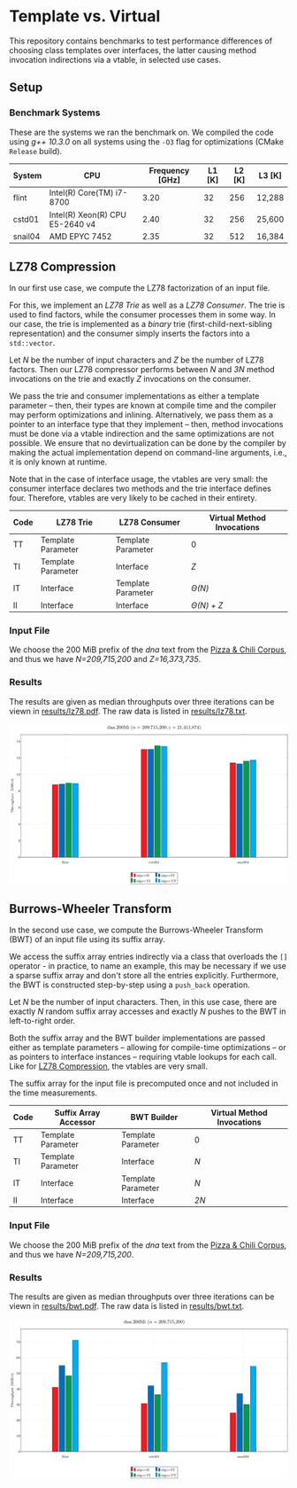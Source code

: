 # Template vs. Virtual

This repository contains benchmarks to test performance differences of choosing class templates over interfaces, the latter causing method invocation indirections via a vtable, in selected use cases.

## Setup

### Benchmark Systems

These are the systems we ran the benchmark on. We compiled the code using *g++ 10.3.0* on all systems using the `-O3` flag for optimizations (CMake `Release` build).

| System  | CPU                             | Frequency [GHz] | L1 [K] | L2 [K] | L3 [K] |
| ------- | ------------------------------- | --------------- | ------ | ------ | ------ |
| flint   | Intel(R) Core(TM) i7-8700       | 3.20            | 32     | 256    | 12,288 |
| cstd01  | Intel(R) Xeon(R) CPU E5-2640 v4 | 2.40            | 32     | 256    | 25,600 |
| snail04 | AMD EPYC 7452                   | 2.35            | 32     | 512    | 16,384 |

## LZ78 Compression

In our first use case, we compute the LZ78 factorization of an input file.

For this, we implement an *LZ78 Trie* as well as a *LZ78 Consumer*. The trie is used to find factors, while the consumer processes them in some way. In our case, the trie is implemented as a *binary* trie (first-child-next-sibling representation) and the consumer simply inserts the factors into a `std::vector`.

Let *N* be the number of input characters and *Z* be the number of LZ78 factors. Then our LZ78 compressor performs between *N* and *3N* method invocations on the trie and exactly *Z* invocations on the consumer.

We pass the trie and consumer implementations as either a template parameter &ndash; then, their types are known at compile time and the compiler may perform optimizations and inlining. Alternatively, we pass them as a pointer to an interface type that they implement &ndash; then, method invocations must be done via a vtable indirection and the same optimizations are not possible. We ensure that no devirtualization can be done by the compiler by making the actual implementation depend on command-line arguments, i.e., it is only known at runtime.

Note that in the case of interface usage, the vtables are very small: the consumer interface declares two methods and the trie interface defines four. Therefore, vtables are very likely to be cached in their entirety.

| Code | LZ78 Trie          | LZ78 Consumer      | Virtual Method Invocations |
| ---- | ------------------ | ------------------ | -------------------------- |
| TT   | Template Parameter | Template Parameter | 0                          |
| TI   | Template Parameter | Interface          | *Z*                        |
| IT   | Interface          | Template Parameter | *Θ(N)*                     |
| II   | Interface          | Interface          | *Θ(N) + Z*                 |

### Input File

We choose the 200 MiB prefix of the *dna* text from the [Pizza & Chili Corpus](http://pizzachili.dcc.uchile.cl/), and thus we have *N=209,715,200* and *Z=16,373,735*.

### Results

The results are given as median throughputs over three iterations can be viewn in [results/lz78.pdf](results/lz78.pdf). The raw data is listed in [results/lz78.txt](results/lz78.txt).

![results/lz78.png](results/lz78.png)

## Burrows-Wheeler Transform

In the second use case, we compute the Burrows-Wheeler Transform (BWT) of an input file using its suffix array.

We access the suffix array entries indirectly via a class that overloads the `[]` operator - in practice, to name an example, this may be necessary if we use a sparse suffix array and don't store all the entries explicitly. Furthermore, the BWT is constructed step-by-step using a `push_back` operation.

Let *N* be the number of input characters. Then, in this use case, there are exactly *N* random suffix array accesses and exactly *N* pushes to the BWT in left-to-right order.

Both the suffix array and the BWT builder implementations are passed either as template parameters &ndash; allowing for compile-time optimizations &ndash; or as pointers to interface instances &ndash; requiring vtable lookups for each call. Like for [LZ78 Compression](#lz78-compression), the vtables are very small.

The suffix array for the input file is precomputed once and not included in the time measurements.

| Code | Suffix Array Accessor | BWT Builder        | Virtual Method Invocations |
| ---- | --------------------- | ------------------ | -------------------------- |
| TT   | Template Parameter    | Template Parameter | 0                          |
| TI   | Template Parameter    | Interface          | *N*                        |
| IT   | Interface             | Template Parameter | *N*                        |
| II   | Interface             | Interface          | *2N*                       |

### Input File

We choose the 200 MiB prefix of the *dna* text from the [Pizza & Chili Corpus](http://pizzachili.dcc.uchile.cl/), and thus we have *N=209,715,200*.

### Results

The results are given as median throughputs over three iterations can be viewn in [results/bwt.pdf](results/bwt.pdf). The raw data is listed in [results/bwt.txt](results/bwt.txt).

![results/bwt.png](results/bwt.png)

